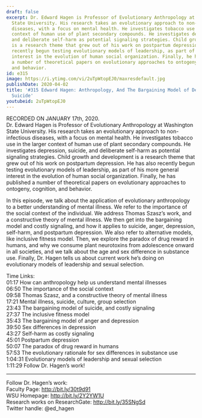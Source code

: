 ```yaml
---
draft: false
excerpt: Dr. Edward Hagen is Professor of Evolutionary Anthropology at Washington
  State University. His research takes an evolutionary approach to non-infectious
  diseases, with a focus on mental health. He investigates tobacco use in the larger
  context of human use of plant secondary compounds. He investigates depression, suicide,
  and deliberate self-harm as potential signaling strategies. Child growth and development
  is a research theme that grew out of his work on postpartum depression. He has also
  recently begun testing evolutionary models of leadership, as part of his more general
  interest in the evolution of human social organization. Finally, he has published
  a number of theoretical papers on evolutionary approaches to ontogeny, cognition,
  and behavior.
id: e315
image: https://i.ytimg.com/vi/2uTpWtopEJ0/maxresdefault.jpg
publishDate: 2020-04-02
title: '#315 Edward Hagen: Anthropology, And The Bargaining Model of Depression And
  Suicide'
youtubeid: 2uTpWtopEJ0
---
```

RECORDED ON JANUARY 17th, 2020.  
Dr. Edward Hagen is Professor of Evolutionary Anthropology at Washington State University. His research takes an evolutionary approach to non-infectious diseases, with a focus on mental health. He investigates tobacco use in the larger context of human use of plant secondary compounds. He investigates depression, suicide, and deliberate self-harm as potential signaling strategies. Child growth and development is a research theme that grew out of his work on postpartum depression. He has also recently begun testing evolutionary models of leadership, as part of his more general interest in the evolution of human social organization. Finally, he has published a number of theoretical papers on evolutionary approaches to ontogeny, cognition, and behavior.

In this episode, we talk about the application of evolutionary anthropology to a better understanding of mental illness. We refer to the importance of the social context of the individual. We address Thomas Szasz’s work, and a constructive theory of mental illness. We then get into the bargaining model and costly signaling, and how it applies to suicide, anger, depression, self-harm, and postpartum depression. We also refer to alternative models, like inclusive fitness model. Then, we explore the paradox of drug reward in humans, and why we consume plant neurotoxins from adolescence onward in all societies, and we talk about the age and sex difference in substance use. Finally, Dr. Hagen tells us about current work he’s doing on evolutionary models of leadership and sexual selection.

Time Links:  
01:17  How can anthropology help us understand mental illnesses  
06:50  The importance of the social context  
09:58  Thomas Szasz, and a constructive theory of mental illness  
17:21  Mental illness, suicide, culture, group selection  
23:43  The bargaining model of suicide, and costly signaling   
27:37  The inclusive fitness model  
35:43  The bargaining model of anger and depression  
39:50  Sex differences in depression  
43:27  Self-harm as costly signaling  
45:01  Postpartum depression  
50:07  The paradox of drug reward in humans  
57:53  The evolutionary rationale for sex differences in substance use  
1:04:31  Evolutionary models of leadership and sexual selection  
1:11:29  Follow Dr. Hagen’s work!

---

Follow Dr. Hagen’s work:  
Faculty Page: http://bit.ly/30t9d91  
WSU Homepage: http://bit.ly/2Y2YW1U  
Research works on ResearchGate: http://bit.ly/35SNgSd  
Twitter handle: @ed_hagen
